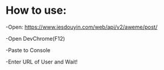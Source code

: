 # How to use:
-Open: https://www.iesdouyin.com/web/api/v2/aweme/post/

-Open DevChrome(F12)

-Paste to Console

-Enter URL of User and Wait!
